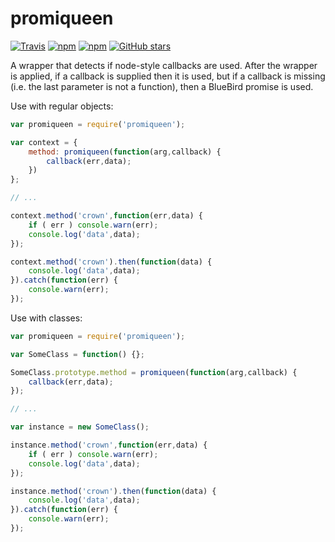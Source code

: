 # promiqueen

[![Travis](https://img.shields.io/travis/zamnuts/promiqueen.svg?maxAge=2592000)](https://travis-ci.org/zamnuts/promiqueen)
[![npm](https://img.shields.io/npm/v/promiqueen.svg?maxAge=2592000)](https://www.npmjs.com/package/promiqueen)
[![npm](https://img.shields.io/npm/l/promiqueen.svg?maxAge=2592000)](https://github.com/zamnuts/promiqueen/blob/master/LICENSE)
[![GitHub stars](https://img.shields.io/github/stars/zamnuts/promiqueen.svg?style=social&label=Star&maxAge=2592000)](https://github.com/zamnuts/promiqueen)

A wrapper that detects if node-style callbacks are used.
After the wrapper is applied, if a callback is supplied then it is used,
but if a callback is missing (i.e. the last parameter is not a function),
then a BlueBird promise is used.

Use with regular objects:
```javascript
var promiqueen = require('promiqueen');

var context = {
    method: promiqueen(function(arg,callback) {
        callback(err,data);
    })
};

// ...

context.method('crown',function(err,data) {
    if ( err ) console.warn(err);
    console.log('data',data);
});

context.method('crown').then(function(data) {
    console.log('data',data);
}).catch(function(err) {
    console.warn(err);
});
```

Use with classes:
```javascript
var promiqueen = require('promiqueen');

var SomeClass = function() {};

SomeClass.prototype.method = promiqueen(function(arg,callback) {
    callback(err,data);
});

// ...

var instance = new SomeClass();

instance.method('crown',function(err,data) {
    if ( err ) console.warn(err);
    console.log('data',data);
});

instance.method('crown').then(function(data) {
    console.log('data',data);
}).catch(function(err) {
    console.warn(err);
});
```
